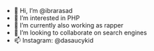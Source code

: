 - 👋 Hi, I’m @ibrarasad
- 👀 I’m interested in PHP
- 🌱 I’m currently also working as rapper
- 💞️ I’m looking to collaborate on search engines
- 📫 Instagram: @dasaucykid


